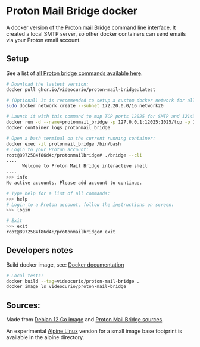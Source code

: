 # Proton Mail Bridge docker

A docker version of the [Proton mail Bridge](https://proton.me/mail/bridge) command line interface. It created a local SMTP server, so other docker containers can send emails via your Proton email account.

## Setup

See a list of [all Proton bridge commands available here](https://proton.me/support/bridge-cli-guide).

```bash
# Download the lastest version:
docker pull ghcr.io/videocurio/proton-mail-bridge:latest

# (Optional) It is recommended to setup a custom docker network for all of your containers to use, for DNS / network-alias resolution:
sudo docker network create --subnet 172.20.0.0/16 network20

# Launch it with this command to map TCP ports 12025 for SMTP and 12143 for IMAP on your local loopback:
docker run -d --name=protonmail_bridge -p 127.0.0.1:12025:1025/tcp -p 127.0.0.1:12143:1143/tcp --network network20 --restart=unless-stopped videocurio/proton-mail-bridge:latest
docker container logs protonmail_bridge

# Open a bash terminal on the current running container:
docker exec -it protonmail_bridge /bin/bash
# Login to your Proton account:
root@8972584f86d4:/protonmailbridge# ./bridge --cli
....
      Welcome to Proton Mail Bridge interactive shell
....
>>> info
No active accounts. Please add account to continue.

# Type help for a list of all commands:
>>> help
# Login to a Proton account, follow the instructions on screen:
>>> login

# Exit
>>> exit
root@8972584f86d4:/protonmailbridge# exit
```

## Developers notes

Build docker image, see: [Docker documentation](https://docs.docker.com/language/python/containerize/)
```bash
# Local tests:
docker build --tag=videocurio/proton-mail-bridge .
docker image ls videocurio/proton-mail-bridge
```

## Sources:

Made from [Debian 12 Go image](https://hub.docker.com/_/golang/) and [Proton Mail Bridge sources](https://github.com/ProtonMail/proton-bridge/tree/master).

An experimental [Alpine Linux](https://www.alpinelinux.org/) version for a small image base footprint is available in the alpine directory.